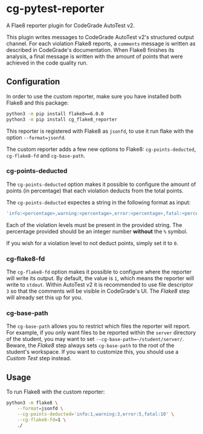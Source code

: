 # cg-pytest-reporter

A Flae8 reporter plugin for CodeGrade AutoTest v2.

This plugin writes messages to CodeGrade AutoTest v2's structured output channel.
For each violation Flake8 reports, a `comments` message is written as described
in CodeGrade's documentation. When Flake8 finishes its analysis, a final message
is written with the amount of points that were achieved in the code quality run.

## Configuration

In order to use the custom reporter, make sure you have installed both Flake8
and this package:

```bash
python3 -m pip install flake8==6.0.0
python3 -m pip install cg_flake8_reporter
```

This reporter is registered with Flake8 as `jsonfd`, to use it run flake with
the option `--format=jsonfd`.

The custom reporter adds a few new options to Flake8: `cg-points-deducted`,
`cg-flake8-fd` and `cg-base-path`.

### cg-points-deducted

The `cg-points-deducted` option makes it possible to configure the amount of
points (in percentage) that each violation deducts from the total points.

The `cg-points-deducted` expectes a string in the following format as input:

```bash
'info:<percentage>,warning:<percentage>,error:<percentage>,fatal:<percentage>'
```

Each of the violation levels must be present in the provided string. The
percentage provided should be an integer number **without** the `%` symbol.

If you wish for a violation level to not deduct points, simply set it to `0`.

### cg-flake8-fd

The `cg-flake8-fd` option makes it possible to configure where the reporter
will write its output. By default, the value is `1`, which means the reporter
will write to `stdout`. Within AutoTest v2 it is recommended to use file
descriptor `3` so that the comments will be visible in CodeGrade's UI. The
*Flake8* step will already set this up for you.

### cg-base-path

The `cg-base-path` allows you to restrict which files the reporter will report.
For example, if you only want files to be reported within the `server` directory
of the student, you may want to set `--cg-base-path=~/student/server/`. Beware,
the *Flake8* step always sets `cg-base-path` to the root of the student's
workspace. If you want to customize this, you should use a *Custom Test* step
instead.

## Usage

To run Flake8 with the custom reporter:

```bash
python3 -m flake8 \
    --format=jsonfd \
    --cg-points-deducted='info:1,warning:3,error:5,fatal:10' \
    --cg-flake8-fd=1 \
    ./
```
